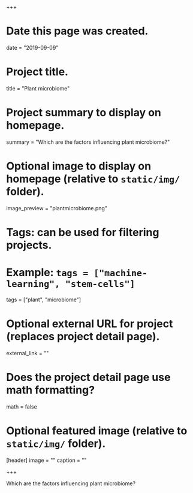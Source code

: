 +++
# Date this page was created.
date = "2019-09-09"

# Project title.
title = "Plant microbiome"

# Project summary to display on homepage.
summary = "Which are the factors influencing plant microbiome?"

# Optional image to display on homepage (relative to `static/img/` folder).
image_preview = "plantmicrobiome.png"

# Tags: can be used for filtering projects.
# Example: `tags = ["machine-learning", "stem-cells"]`
tags = ["plant", "microbiome"]

# Optional external URL for project (replaces project detail page).
external_link = ""

# Does the project detail page use math formatting?
math = false

# Optional featured image (relative to `static/img/` folder).
[header]
image = ""
caption = ""

+++

Which are the factors influencing plant microbiome?
